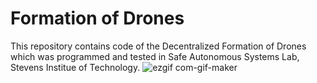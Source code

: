 # Formation of Drones
This repository contains code of the Decentralized Formation of Drones which was programmed and tested in Safe Autonomous Systems Lab, Stevens Institue of Technology.
![ezgif com-gif-maker](https://user-images.githubusercontent.com/67613439/147014434-45be775f-db57-470d-851b-42fb3599ba36.gif)
